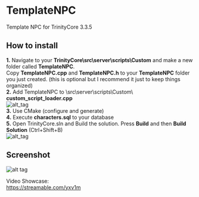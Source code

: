 # TemplateNPC
Template NPC for TrinityCore 3.3.5  
  
  
## How to install  
**1.** Navigate to your **TrinityCore\src\server\scripts\Custom** and make a new folder called **TemplateNPC**.  
Copy **TemplateNPC.cpp** and **TemplateNPC.h** to your **TemplateNPC** folder you just created.  (this is optional but I recommend it just to keep things organized)<br/>
**2.** Add TemplateNPC to \src\server\scripts\Custom\ **custom_script_loader.cpp**<br/>
![alt_tag](https://i.ibb.co/VHm8PjH/custom-script-loader.png)<br/>
**3.** Use CMake (configure and generate)<br/>
**4.** Execute **characters.sql** to your database<br/>
**5.** Open TrinityCore.sln and Build the solution. Press **Build** and then **Build Solution** (Ctrl+Shift+B)<br/>
![alt_tag](https://i.ibb.co/R2m3Rwy/build-solution.png)
  

  
## Screenshot
![alt tag](https://image.ibb.co/nGfeYn/template_Npc.png)  
  
Video Showcase:  
https://streamable.com/yxv1m
